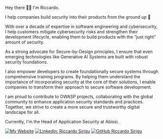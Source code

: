 Hey there 👋🏻 I'm Riccardo.

I help companies build security into their products from the ground up 🌴

With over a decade of expertise in software engineering and cybersecurity, I help customers mitigate cybersecurity risks and strengthen their development lifecycle, enabling them to build products with the “just right” amount of security. 
 
As a strong advocate for Secure-by-Design principles, I ensure that even emerging technologies like Generative AI Systems are built with robust security foundations.

I also empower developers to create foundationally secure systems through comprehensive training programs. By helping them understand the importance of incorporating security at the core of their solutions, I enable companies to transform their approach to secure software development.

I am proud to contribute to OWASP projects, collaborating with the global community to enhance application security standards and practices. Together, we strive to create a more secure and trustworthy digital landscape for all.

Currently, I'm the Head of Application Security at Abissi.

[![My Website](https://img.shields.io/badge/My-Website-ricsirigu)](https://www.riccardosirigu.com)
[![Linkedin: Riccardo Sirigu](https://img.shields.io/badge/-Riccardo_Sirigu-blue?style=flat-square&logo=Linkedin&logoColor=white&link=https://www.linkedin.com/in/riccardosirigu/)](https://www.linkedin.com/in/riccardosirigu/)
[![GitHub Riccardo Sirigu](https://img.shields.io/github/followers/ricsirigu?label=follow&style=social)](https://github.com/ricsirigu)


<!--
**ricsirigu/ricsirigu** is a ✨ _special_ ✨ repository because its `README.md` (this file) appears on your GitHub profile.

Here are some ideas to get you started:

- 🔭 I’m currently working on ...
- 🌱 I’m currently learning ...
- 👯 I’m looking to collaborate on ...
- 🤔 I’m looking for help with ...
- 💬 Ask me about ...
- 📫 How to reach me: ...
- 😄 Pronouns: ...
- ⚡ Fun fact: ...
-->
